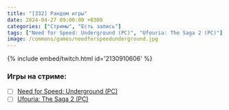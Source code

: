```yaml
---
title: "[332] Рандом игры"
date: 2024-04-27 09:00:00 +0300
categories: ["Стримы", "Есть запись"]
tags: ["Need for Speed: Underground (PC)", "Ufouria: The Saga 2 (PC)"]
image: /commons/games/needforspeedunderground.jpg
---
```


{% include embed/twitch.html id='2130910606' %}

### Игры на стриме:
+ [ ] [Need for Speed: Underground (PC)](/tags/need-for-speed-underground-pc)
+ [ ] [Ufouria: The Saga 2 (PC)](/tags/ufouria-the-saga-2-pc)
